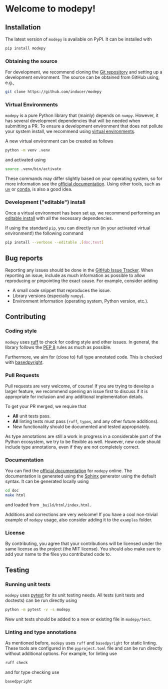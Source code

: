 # Welcome to modepy!

## Installation

The latest version of `modepy` is available on PyPI. It can be installed with
```sh
pip install modepy
```

### Obtaining the source

For development, we recommend cloning the [Git
repository](https://github.com/inducer/modepy) and setting up a development
environment. The source can be obtained from GitHub using, e.g., 
```sh
git clone https://github.com/inducer/modepy
```

### Virtual Environments

`modepy` is a pure Python library that (mainly) depends on `numpy`. However, it
has several development dependencies that will be needed when submitting a PR.
To ensure a development environment that does not pollute your system install,
we recommend using [virtual
environments](https://docs.python.org/3/library/venv.html).

A new virtual environment can be created as follows
```sh
python -m venv .venv
```
and activated using
```sh
source .venv/bin/activate
```

These commands may differ slightly based on your operating system, so for more
information see the [official
documentation](https://packaging.python.org/en/latest/guides/installing-using-pip-and-virtual-environments/#create-and-use-virtual-environments).
Using other tools, such as [uv](https://docs.astral.sh/uv/pip/environments/) or
[conda](https://docs.conda.io/projects/conda/en/latest/index.html), is also a
good idea.

### Development ("editable") install

Once a virtual environment has been set up, we recommend performing an [editable
install](https://setuptools.pypa.io/en/latest/userguide/development_mode.html)
with all the necessary dependencies.

If using the standard `pip`, you can directly run (in your activated virtual
environment!) the following command
```sh
pip install --verbose --editable .[doc,test]
```

## Bug reports

Reporting any issues should be done in the [GitHub Issue
Tracker](https://github.com/inducer/modepy/issues). When reporting an issue,
include as much information as possible to allow reproducing or pinpointing the
exact cause. For example, consider adding

* A small code snippet that reproduces the issue.
* Library versions (especially `numpy`).
* Environment information (operating system, Python version, etc.).

## Contributing


### Coding style

`modepy` uses [ruff](https://github.com/astral-sh/ruff) to check for coding
style and other issues. In general, the library follows the [PEP
8](https://peps.python.org/pep-0008/) rules as much as possible.

Furthermore, we aim for (close to) full type annotated code. This is checked
with [basedpyright](https://docs.basedpyright.com/latest/).

### Pull Requests

Pull requests are very welcome, of course! If you are trying to develop a
larger feature, we recommend opening an issue first to discuss if it is
appropriate for inclusion and any additional implementation details.

To get your PR merged, we require that
* **All** unit tests pass.
* **All** linting tests must pass (`ruff`, `typos`, and any other future additions).
* New functionality should be documented and tested appropriately.

As type annotations are still a work in progress in a considerable part of the
Python ecosystem, we try to be flexible as well. However, new code should
include type annotations, even if they are not completely correct.

### Documentation

You can find the [official documentation](https://documen.tician.de/modepy) for
`modepy` online. The documentation is generated using the
[Sphinx](https://www.sphinx-doc.org/) generator using the default syntax. It
can be generated locally using
```sh
cd doc
make html
```
and loaded from `_build/html/index.html`.

Additions and corrections are very welcome! If you have a cool non-trivial
example of `modepy` usage, also consider adding it to the `examples` folder.

### License

By contributing, you agree that your contributions will be licensed under the
same license as the project (the MIT license). You should also make sure to add
your name to the files you contributed code to.

## Testing

### Running unit tests

`modepy` uses [pytest](https://docs.pytest.org/en/stable/) for its unit testing
needs. All tests (unit tests and doctests) can be run directly using 
```sh
python -m pytest -v -s modepy
```

New unit tests should be added to a new or existing file in `modepy/test`.

### Linting and type annotations

As mentioned before, `modepy` uses `ruff` and `basedpyright` for static
linting. These tools are configured in the `pyproject.toml` file and can be run
directly without additional options. For example, for linting use
```sh
ruff check
```
and for type checking use
```sh
basedpyright
```

